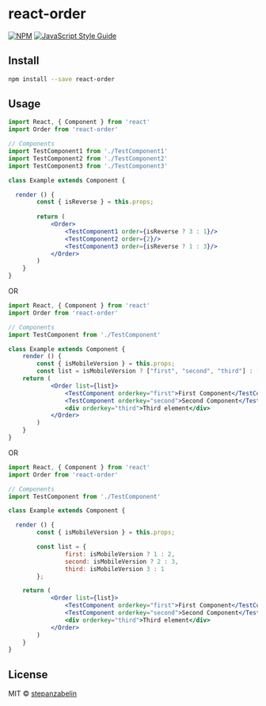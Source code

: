 # react-order

> 

[![NPM](https://img.shields.io/npm/v/react-order.svg)](https://www.npmjs.com/package/react-order) [![JavaScript Style Guide](https://img.shields.io/badge/code_style-standard-brightgreen.svg)](https://standardjs.com)

## Install

```bash
npm install --save react-order
```

## Usage

```jsx
import React, { Component } from 'react'
import Order from 'react-order'

// Components
import TestComponent1 from './TestComponent1'
import TestComponent2 from './TestComponent2'
import TestComponent3 from './TestComponent3'

class Example extends Component {

  render () {
		const { isReverse } = this.props;
		
		return (
			<Order>
				<TestComponent1 order={isReverse ? 3 : 1}/>
				<TestComponent2 order={2}/>
				<TestComponent3 order={isReverse ? 1 : 3}/>
			</Order>
		)
	}
}
```

OR 

```jsx
import React, { Component } from 'react'
import Order from 'react-order'

// Components
import TestComponent from './TestComponent'

class Example extends Component {
	render () {
		const { isMobileVersion } = this.props;
		const list = isMobileVersion ? ["first", "second", "third"] : ["third", "first", "second"];
    return (
			<Order list={list}>
				<TestComponent orderkey="first">First Component</TestComponent>	
				<TestComponent orderkey="second">Second Component</TestComponent>	
				<div orderkey="third">Third element</div>	
			</Order>
		)
	}
}
```

OR 

```jsx
import React, { Component } from 'react'
import Order from 'react-order'

// Components
import TestComponent from './TestComponent'

class Example extends Component {

  render () {
		const { isMobileVersion } = this.props;

		const list = {
				first: isMobileVersion ? 1 : 2, 
				second: isMobileVersion ? 2 : 3, 
				third: isMobileVersion 3 : 1
		};

    return (
			<Order list={list}>
				<TestComponent orderkey="first">First Component</TestComponent>
				<TestComponent orderkey="second">Second Component</TestComponent>
				<div orderkey="third">Third element</div>
			</Order>
		)
	}
}
```

## License

MIT © [stepanzabelin](https://github.com/stepanzabelin)
